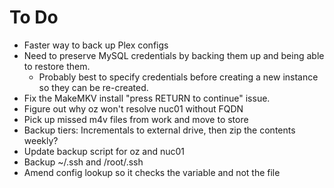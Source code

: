 # To Do
* Faster way to back up Plex configs
* Need to preserve MySQL credentials by backing them up and being able to restore them.
  * Probably best to specify credentials before creating a new instance so they can be re-created.
* Fix the MakeMKV install "press RETURN to continue" issue.
* Figure out why oz won't resolve nuc01 without FQDN
* Pick up missed m4v files from work and move to store
* Backup tiers: Incrementals to external drive, then zip the contents weekly?
* Update backup script for oz and nuc01
* Backup ~/.ssh and /root/.ssh
* Amend config lookup so it checks the variable and not the file
 